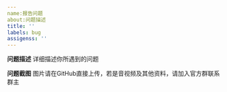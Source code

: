 ```yaml
---
name:报告问题
about:问题描述
title: ''
labels: bug
assigenss: ''
---
```


**问题描述**
详细描述你所遇到的问题

**问题截图**
图片请在GitHub直接上传，若是音视频及其他资料，请加入官方群联系群主
